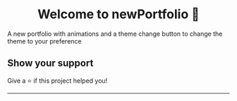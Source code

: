 <h1 align="center">Welcome to newPortfolio 👋</h1>
<p>
A new portfolio with animations and a theme change button to change the theme to your preference 
</p>

## Show your support

Give a ⭐️ if this project helped you!

***
